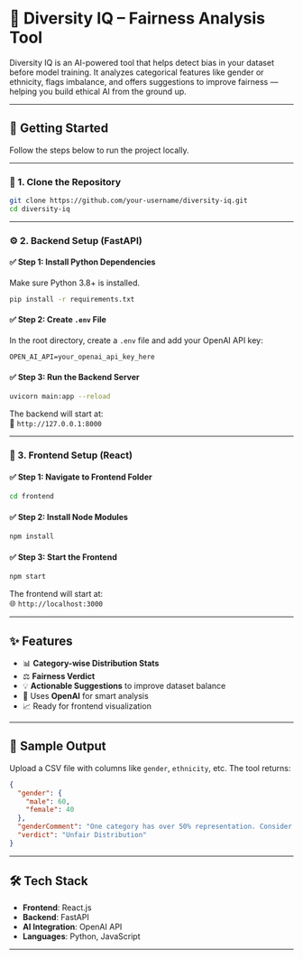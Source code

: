 
# 🧠 Diversity IQ – Fairness Analysis Tool

Diversity IQ is an AI-powered tool that helps detect bias in your dataset before model training. It analyzes categorical features like gender or ethnicity, flags imbalance, and offers suggestions to improve fairness — helping you build ethical AI from the ground up.

---

## 🚀 Getting Started

Follow the steps below to run the project locally.

---

### 📁 1. Clone the Repository

```bash
git clone https://github.com/your-username/diversity-iq.git
cd diversity-iq
```

---

### ⚙️ 2. Backend Setup (FastAPI)

#### ✅ Step 1: Install Python Dependencies

Make sure Python 3.8+ is installed.

```bash
pip install -r requirements.txt
```

#### ✅ Step 2: Create `.env` File

In the root directory, create a `.env` file and add your OpenAI API key:

```env
OPEN_AI_API=your_openai_api_key_here
```

#### ✅ Step 3: Run the Backend Server

```bash
uvicorn main:app --reload
```

The backend will start at:  
📍 `http://127.0.0.1:8000`

---

### 🎨 3. Frontend Setup (React)

#### ✅ Step 1: Navigate to Frontend Folder

```bash
cd frontend
```

#### ✅ Step 2: Install Node Modules

```bash
npm install
```

#### ✅ Step 3: Start the Frontend

```bash
npm start
```

The frontend will start at:  
🌐 `http://localhost:3000`

---

## ✨ Features

- 📊 **Category-wise Distribution Stats**
- ⚖️ **Fairness Verdict**
- 💡 **Actionable Suggestions** to improve dataset balance
- 🧠 Uses **OpenAI** for smart analysis
- 📈 Ready for frontend visualization

---

## 🧪 Sample Output

Upload a CSV file with columns like `gender`, `ethnicity`, etc. The tool returns:

```json
{
  "gender": {
    "male": 60,
    "female": 40
  },
  "genderComment": "One category has over 50% representation. Consider balancing.",
  "verdict": "Unfair Distribution"
}
```

---

## 🛠 Tech Stack

- **Frontend**: React.js
- **Backend**: FastAPI
- **AI Integration**: OpenAI API
- **Languages**: Python, JavaScript

---
